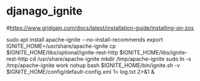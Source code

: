 # djanago_ignite
#https://www.gridgain.com/docs/latest/installation-guide/installing-on-zos

sudo apt install apache-ignite --no-install-recommends
export IGNITE_HOME=/usr/share/apache-ignite
cp $IGNITE_HOME/libs/optional/ignite-rest-http $IGNITE_HOME/libs/ignite-rest-http
cd /usr/share/apache-ignite
mkdir /tmp/apache-ignite
sudo ln -s /tmp/apache-ignite work
nohup bash $IGNITE_HOME/bin/ignite.sh -v $IGNITE_HOME/config/default-config.xml 1> log.txt 2>&1 &

